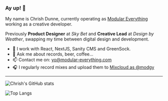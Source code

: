 ### Ay up! 🦆

My name is Chrish Dunne, currently operating as [Modular Everything](https://github.com/modular-everything) working as a creative developer.

Previously **Product Designer** at _Sky Bet_ and **Creative Lead** at _Design by Weather_, swapping my time between digital design and development.

- 🔭  I work with React, NextJS, Sanity CMS and GreenSock.
- 💬  Ask me about records, beer, coffee...
- 📫  Contact me on: yo@modular-everything.com
- 🎧  I regularly record mixes and upload them to [Mixcloud as @modgy](https://mixcloud.com/modgy)

---

![Chrish's GitHub stats](https://github-readme-stats.vercel.app/api?username=chrish-d&show_icons=true&count_private=true)

![Top Langs](https://github-readme-stats.vercel.app/api/top-langs/?username=chrish-d&count_private=true)
